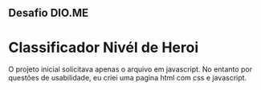 ## Desafio DIO.ME
# **Classificador Nivél de Heroi**

O projeto inicial solicitava apenas o arquivo em javascript. No entanto por questões de usabilidade, eu criei uma pagina html com css e javascript.
